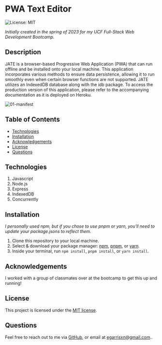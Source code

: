 # PWA Text Editor

![License: MIT](https://img.shields.io/badge/License-MIT-yellow.svg)

_Initially created in the spring of 2023 for my UCF Full-Stack Web Development Bootcamp._

## Description

JATE is a browser-based Progressive Web Application (PWA) that can run offline and be installed onto your local machine. This application incorporates various methods to ensure data persistence, allowing it to run smoothly even when certain browser functions are not supported. JATE utilizes an IndexedDB database along with the idb package. To access the production version of this application, please refer to the accompanying documentation as it is deployed on Heroku.

![01-manifest](https://github.com/EGARRISXN/pwa-text-editor/assets/126130230/156c1269-9b76-4143-b1ef-162e79e5b4af)

## Table of Contents

- [Technologies](#technologies)
- [Installation](#installation)
- [Acknowledgements](#acknowledgements)
- [License](#license)
- [Questions](#questions)

## Technologies

1. Javascript
2. Node.js
3. Express
4. IndexedDB
5. Concurrently

## Installation

_I personally used npm, but if you chose to use pnpm or yarn, you'll need to update your package.jsons to reflect them._

1. Clone this repository to your local machine.
2. Select & download your package manager: [npm](https://www.npmjs.com/), [pnpm](https://pnpm.io/), or [yarn](https://yarnpkg.com/).
3. Inside your terminal, run `npm install`, `pnpm install`, or `yarn install`.

## Acknowledgements

I worked with a group of classmates over at the bootcamp to get this up and running!

## License

This project is licensed under the [MIT license](https://opensource.org/licenses/MIT).

## Questions

Feel free to reach out to me via [GitHub](https://github.com/EGARRISXN), or email at egarrisxn@gmail.com..
